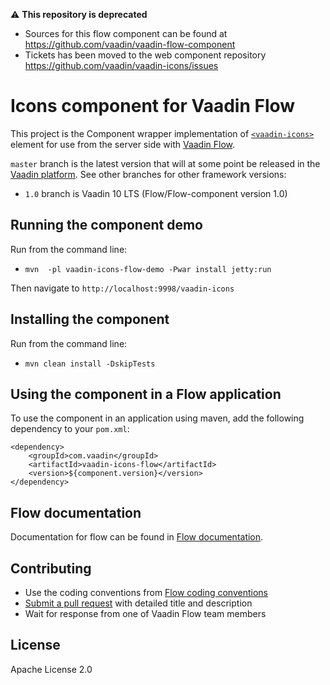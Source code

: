 ⚠️ **This repository is deprecated**
- Sources for this flow component can be found at https://github.com/vaadin/vaadin-flow-component
- Tickets has been moved to the web component repository https://github.com/vaadin/vaadin-icons/issues

# Icons component for Vaadin Flow

This project is the Component wrapper implementation of [`<vaadin-icons>`](https://github.com/vaadin/vaadin-icons) element
for use from the server side with [Vaadin Flow](https://github.com/vaadin/flow).

`master` branch is the latest version that will at some point be released in the [Vaadin platform](https://github.com/vaadin/platform). See other branches for other framework versions:
 - `1.0` branch is Vaadin 10 LTS (Flow/Flow-component version 1.0)

## Running the component demo
Run from the command line:
- `mvn  -pl vaadin-icons-flow-demo -Pwar install jetty:run`

Then navigate to `http://localhost:9998/vaadin-icons`

## Installing the component
Run from the command line:
- `mvn clean install -DskipTests`

## Using the component in a Flow application
To use the component in an application using maven,
add the following dependency to your `pom.xml`:
```
<dependency>
    <groupId>com.vaadin</groupId>
    <artifactId>vaadin-icons-flow</artifactId>
    <version>${component.version}</version>
</dependency>
```
## Flow documentation
Documentation for flow can be found in [Flow documentation](https://github.com/vaadin/flow-and-components-documentation/blob/master/documentation/Overview.asciidoc).

## Contributing
- Use the coding conventions from [Flow coding conventions](https://github.com/vaadin/flow/tree/master/eclipse)
- [Submit a pull request](https://www.digitalocean.com/community/tutorials/how-to-create-a-pull-request-on-github) with detailed title and description
- Wait for response from one of Vaadin Flow team members

## License
Apache License 2.0

